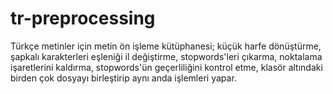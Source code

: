 # tr-preprocessing
Türkçe metinler için metin ön işleme kütüphanesi; küçük harfe dönüştürme, şapkalı karakterleri eşleniği il değiştirme, stopwords'leri çıkarma, noktalama işaretlerini kaldırma, stopwords'ün geçerliliğini kontrol etme, klasör altındaki birden çok dosyayı birleştirip aynı anda işlemleri yapar.
